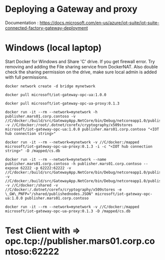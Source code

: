 # Deploying a Gateway and proxy

Documentation : https://docs.microsoft.com/en-us/azure/iot-suite/iot-suite-connected-factory-gateway-deployment


# Windows (local laptop)

Start Docker for Windows and Share 'C' drive. If you get firewall error. Try removing and adding the File sharing service from DockerNAT.
Also double check the sharing permission on the drive, make sure local admin is added with full permissions.

    docker network create -d bridge mynetwork

    docker pull microsoft/iot-gateway-opc-ua:1.0.0

    docker pull microsoft/iot-gateway-opc-ua-proxy:0.1.3
 
    docker run -it --rm --network=mynetwork -h publisher.mars01.corp.contoso -v //C/docker:/build/src/GatewayApp.NetCore/bin/Debug/netcoreapp1.0/publish/CertificateStores -v //C/docker:/root/.dotnet/corefx/cryptography/x509stores microsoft/iot-gateway-opc-ua:1.0.0 publisher.mars01.corp.contoso "<IOT hub connection string>"

    docker run -it --rm --network=mynetwork -v //C/docker:/mapped microsoft/iot-gateway-opc-ua-proxy:0.1.3 -i -c "<IOT hub connection string>" -D /mapped/cs.db

    docker run -it --rm --network=mynetwork --name publisher.mars01.corp.contoso -h publisher.mars01.corp.contoso --expose 62222 -p 62222:62222 -v //C/docker:/build/src/GatewayApp.NetCore/bin/Debug/netcoreapp1.0/publish/Logs -v //C/docker:/build/src/GatewayApp.NetCore/bin/Debug/netcoreapp1.0/publish/CertificateStores -v //C/docker:/shared -v //C/docker:/.dotnet/corefx/cryptography/x509stores -e \_GW\_PNFP="/shared/publishednodes.JSON" microsoft/iot-gateway-opc-ua:1.0.0 publisher.mars01.corp.contoso

    docker run -it --rm --network=mynetwork -v //C/docker:/mapped microsoft/iot-gateway-opc-ua-proxy:0.1.3 -D /mapped/cs.db


# Test Client with => opc.tcp://publisher.mars01.corp.contoso:62222